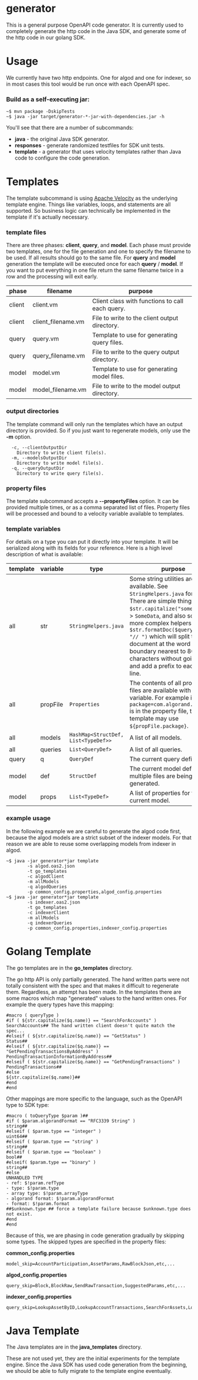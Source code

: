 # generator
This is a general purpose OpenAPI code generator. It is currently used to completely generate the http code in the Java SDK, and generate some of the http code in our golang SDK.

# Usage
We currently have two http endpoints. One for algod and one for indexer, so in most cases this tool would be run once with each OpenAPI spec.

### Build as a self-executing jar:
```
~$ mvn package -DskipTests
~$ java -jar target/generator-*-jar-with-dependencies.jar -h
```

You'll see that there are a number of subcommands:
* **java** - the original Java SDK generator.
* **responses** - generate randomized testfiles for SDK unit tests.
* **template** - a generator that uses velocity templates rather than Java code to configure the code generation.

# Templates

The template subcommand is using [Apache Velocity](https://velocity.apache.org/) as the underlying template engine. Things like variables, loops, and statements are all supported. So business logic can technically be implemented in the template if it's actually necessary.

### template files
There are three phases: **client**, **query**, and **model**. Each phase must provide two templates, one for the file generation and one to specify the filename to be used. If all results should go to the same file. For **query** and **model** generation the template will be executed once for each **query** / **model**. If you want to put everything in one file return the same filename twice in a row and the processing will exit early.

| phase | filename | purpose |
| ----- | -------- | ------- |
| client | client.vm          | Client class with functions to call each query. |
| client | client_filename.vm | File to write to the client output directory. |
| query  | query.vm           | Template to use for generating query files. |
| query  | query_filename.vm  | File to write to the query output directory. |
| model  | model.vm           | Template to use for generating model files. |
| model  | model_filename.vm  | File to write to the model output directory. |

### output directories
The template command will only run the templates which have an output directory is provided. So if you just want to regenerate models, only use the **-m** option.
```
  -c, --clientOutputDir
    Directory to write client file(s).
  -m, --modelsOutputDir
    Directory to write model file(s).
  -q, --queryOutputDir
    Directory to write query file(s).
```

### property files
The template subcommand accepts a **--propertyFiles** option. It can be provided multiple times, or as a comma separated list of files. Property files will be processed and bound to a velocity variable available to templates.

### template variables

For details on a type you can put it directly into your template. It will be serialized along with its fields for your reference. Here is a high level description of what is available:

| template | variable | type | purpose |
| -------- | -------- | ---- |------- |
| all      | str      | `StringHelpers.java` | Some string utilities are available. See `StringHelpers.java` for details. There are simple things like `$str.capitalize("someData")` -> `SomeData`, and also some more complex helpers like `$str.formatDoc($query.doc, "// ")` which will split the document at the word boundary nearest to 80 characters without going over, and add a prefix to each new line. |
| all      | propFile | `Properties` | The contents of all property files are available with this variable. For example if `package=com.algorand.v2.algod` is in the property file, the template may use `${propFile.package}`.
| all      | models   | `HashMap<StructDef, List<TypeDef>>` | A list of all models. |
| all      | queries  | `List<QueryDef>` | A list of all queries. |
| query    | q        | `QueryDef` | The current query definition. |
| model    | def      | `StructDef` | The current model definition if multiple files are being generated. |
| model    | props    | `List<TypeDef>` | A list of properties for the current model. |

### example usage

In the following example we are careful to generate the algod code first, because the algod models are a strict subset of the indexer models. For that reason we are able to reuse some overlapping models from indexer in algod.
```
~$ java -jar generator*jar template
        -s algod.oas2.json
        -t go_templates
        -c algodClient
        -m allModels
        -q algodQueries
        -p common_config.properties,algod_config.properties
~$ java -jar generator*jar template
        -s indexer.oas2.json
        -t go_templates
        -c indexerClient
        -m allModels
        -q indexerQueries
        -p common_config.properties,indexer_config.properties
```

# Golang Template

The go templates are in the **go_templates** directory.

The go http API is only partially generated. The hand written parts were not totally consistent with the spec and that makes it difficult to regenerate them. Regardless, an attempt has been made. In the templates there are some macros which map "generated" values to the hand written ones. For example the query types have this mapping:
```
#macro ( queryType )
#if ( ${str.capitalize($q.name)} == "SearchForAccounts" )
SearchAccounts## The hand written client doesn't quite match the spec...
#elseif ( ${str.capitalize($q.name)} == "GetStatus" )
Status##
#elseif ( ${str.capitalize($q.name)} == "GetPendingTransactionsByAddress" )
PendingTransactionInformationByAddress##
#elseif ( ${str.capitalize($q.name)} == "GetPendingTransactions" )
PendingTransactions##
#else
${str.capitalize($q.name)}##
#end
#end
```

Other mappings are more specific to the language, such as the OpenAPI type to SDK type:
```
#macro ( toQueryType $param )##
#if ( $param.algorandFormat == "RFC3339 String" )
string##
#elseif ( $param.type == "integer" )
uint64##
#elseif ( $param.type == "string" )
string##
#elseif ( $param.type == "boolean" )
bool##
#elseif( $param.type == "binary" )
string##
#else
UNHANDLED TYPE
- ref: $!param.refType
- type: $!param.type
- array type: $!param.arrayType
- algorand format: $!param.algorandFormat
- format: $!param.format
##$unknown.type ## force a template failure because $unknown.type does not exist.
#end
#end
```

Because of this, we are phasing in code generation gradually by skipping some types. The skipped types are specified in the property files:

**common_config.properties**
```
model_skip=AccountParticipation,AssetParams,RawBlockJson,etc,...
```

**algod_config.properties**
```
query_skip=Block,BlockRaw,SendRawTransaction,SuggestedParams,etc,...
```

**indexer_config.properties**
```
query_skip=LookupAssetByID,LookupAccountTransactions,SearchForAssets,LookupAssetBalances,LookupAssetTransactions,LookupBlock,LookupTransactions,SearchForTransactions
```

# Java Template
The Java templates are in the **java_templates** directory.

These are not used yet, they are the initial experiments for the template engine. Since the Java SDK has used code generation from the beginning, we should be able to fully migrate to the template engine eventually.

